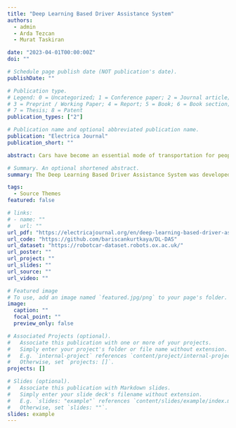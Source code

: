 ```yaml
---
title: "Deep Learning Based Driver Assistance System"
authors:
  - admin
  - Arda Tezcan
  - Murat Taskiran

date: "2023-04-01T00:00:00Z"
doi: ""

# Schedule page publish date (NOT publication's date).
publishDate: ""

# Publication type.
# Legend: 0 = Uncategorized; 1 = Conference paper; 2 = Journal article;
# 3 = Preprint / Working Paper; 4 = Report; 5 = Book; 6 = Book section;
# 7 = Thesis; 8 = Patent
publication_types: ["2"]

# Publication name and optional abbreviated publication name.
publication: "Electrica Journal"
publication_short: ""

abstract: Cars have become an essential mode of transportation for people all around the world, but unfortunately, traffic accidents remain a persistent problem. This paper proposes a solution to this issue using "deep learning" models and "image processing" algorithms, without the need for any additional sensors. The proposed system is designed to categorize images with 99.92% accuracy into two classes, "Night" and "Day", using a specially designed filter. Based on the results, the system employs a deep learning model that achieves 87.66% accuracy for vehicle detection, 80.47% accuracy for pedestrian detection, and 88.80% accuracy for lane detection. The system provides feedback to the driver based on these results, thereby enhancing driver awareness and improving overall road safety.

# Summary. An optional shortened abstract.
summary: The Deep Learning Based Driver Assistance System was developed with the aim of reducing car accidents caused by driver error, using a deep learning-based object detection algorithm. During our investigation, we discovered that the YoloV3 and YoloV4 algorithms, along with their pretrained Darknet53 and CSP-Darknet53 models, were susceptible to low-light images when detecting objects. To address this issue, we fine-tuned the pre-trained networks using the "Oxford RobotCar Dataset" to minimize the network's bias towards daytime images in the object detection task. With this issue resolved, we created a pipeline that detects road lanes, calculates the probability of collisions, and provides feedback to the driver.

tags:
  - Source Themes
featured: false

# links:
# - name: ""
#   url: ""
url_pdf: "https://electricajournal.org/en/deep-learning-based-driver-assistance-system-161988"
url_code: "https://github.com/bariscankurtkaya/DL-DAS"
url_dataset: "https://robotcar-dataset.robots.ox.ac.uk/"
url_poster: ""
url_project: ""
url_slides: ""
url_source: ""
url_video: ""

# Featured image
# To use, add an image named `featured.jpg/png` to your page's folder.
image:
  caption: ""
  focal_point: ""
  preview_only: false

# Associated Projects (optional).
#   Associate this publication with one or more of your projects.
#   Simply enter your project's folder or file name without extension.
#   E.g. `internal-project` references `content/project/internal-project/index.md`.
#   Otherwise, set `projects: []`.
projects: []

# Slides (optional).
#   Associate this publication with Markdown slides.
#   Simply enter your slide deck's filename without extension.
#   E.g. `slides: "example"` references `content/slides/example/index.md`.
#   Otherwise, set `slides: ""`.
slides: example
---
```

